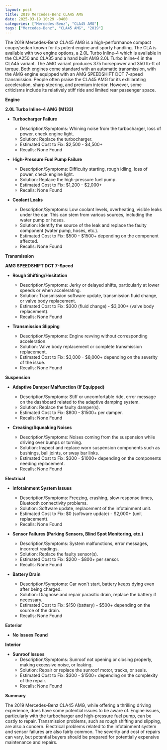 ```yaml
---
layout: post
title: 2019 Mercedes-Benz CLA45 AMG
date: 2025-03-19 10:29 -0400
categories: ["Mercedes-Benz", "CLA45 AMG"]
tags: ["Mercedes-Benz", "CLA45 AMG", "2019"]
---
```

The 2019 Mercedes-Benz CLA45 AMG is a high-performance compact coupe/sedan known for its potent engine and sporty handling. The CLA is available with two engine options, a 2.0L Turbo Inline-4 which is available in the CLA250 and CLA35 and a hand built AMG 2.0L Turbo Inline-4 in the CLA45 variant. The AMG variant produces 375 horsepower and 350 lb-ft of torque. Both engines come standard with an automatic transmission, with the AMG engine equipped with an AMG SPEEDSHIFT DCT 7-speed transmission. People often praise the CLA45 AMG for its exhilarating acceleration, sharp steering, and premium interior. However, some criticisms include its relatively stiff ride and limited rear passenger space.

**Engine**

**2.0L Turbo Inline-4 AMG (M133)**

*   **Turbocharger Failure**
    *   Description/Symptoms: Whining noise from the turbocharger, loss of power, check engine light.
    *   Solution: Replace the turbocharger.
    *   Estimated Cost to Fix: $2,500 - $4,500+
    *   Recalls: None Found

*   **High-Pressure Fuel Pump Failure**
    *   Description/Symptoms: Difficulty starting, rough idling, loss of power, check engine light.
    *   Solution: Replace the high-pressure fuel pump.
    *   Estimated Cost to Fix: $1,200 - $2,000+
    *   Recalls: None Found

*   **Coolant Leaks**
    *   Description/Symptoms: Low coolant levels, overheating, visible leaks under the car. This can stem from various sources, including the water pump or hoses.
    *   Solution: Identify the source of the leak and replace the faulty component (water pump, hoses, etc.).
    *   Estimated Cost to Fix: $500 - $1500+ depending on the component affected.
    *   Recalls: None Found

**Transmission**

**AMG SPEEDSHIFT DCT 7-Speed**

*   **Rough Shifting/Hesitation**
    *   Description/Symptoms: Jerky or delayed shifts, particularly at lower speeds or when accelerating.
    *   Solution: Transmission software update, transmission fluid change, or valve body replacement.
    *   Estimated Cost to Fix: $300 (fluid change) - $3,000+ (valve body replacement).
    *   Recalls: None Found

*   **Transmission Slipping**
    *   Description/Symptoms: Engine revving without corresponding acceleration.
    *   Solution: Valve body replacement or complete transmission replacement.
    *   Estimated Cost to Fix: $3,000 - $8,000+ depending on the severity of the issue.
    *   Recalls: None Found

**Suspension**

*   **Adaptive Damper Malfunction (If Equipped)**
    *   Description/Symptoms: Stiff or uncomfortable ride, error message on the dashboard related to the adaptive damping system.
    *   Solution: Replace the faulty damper(s).
    *   Estimated Cost to Fix: $800 - $1500+ per damper.
    *   Recalls: None Found

*   **Creaking/Squeaking Noises**
    *   Description/Symptoms: Noises coming from the suspension while driving over bumps or turning.
    *   Solution: Inspect and replace worn suspension components such as bushings, ball joints, or sway bar links.
    *   Estimated Cost to Fix: $300 - $1000+ depending on the components needing replacement.
    *   Recalls: None Found

**Electrical**

*   **Infotainment System Issues**
    *   Description/Symptoms: Freezing, crashing, slow response times, Bluetooth connectivity problems.
    *   Solution: Software update, replacement of the infotainment unit.
    *   Estimated Cost to Fix: $0 (software update) - $2,000+ (unit replacement).
    *   Recalls: None Found

*   **Sensor Failures (Parking Sensors, Blind Spot Monitoring, etc.)**
    *   Description/Symptoms: System malfunctions, error messages, incorrect readings.
    *   Solution: Replace the faulty sensor(s).
    *   Estimated Cost to Fix: $200 - $800+ per sensor.
    *   Recalls: None Found

*   **Battery Drain**
    *   Description/Symptoms: Car won't start, battery keeps dying even after being charged.
    *   Solution: Diagnose and repair parasitic drain, replace the battery if necessary.
    *   Estimated Cost to Fix: $150 (battery) - $500+ depending on the source of the drain.
    *   Recalls: None Found

**Exterior**

*   **No Issues Found**

**Interior**

*   **Sunroof Issues**
    *   Description/Symptoms: Sunroof not opening or closing properly, making excessive noise, or leaking.
    *   Solution: Repair or replace the sunroof motor, tracks, or seals.
    *   Estimated Cost to Fix: $300 - $1500+ depending on the complexity of the repair.
    *   Recalls: None Found

**Summary**

The 2019 Mercedes-Benz CLA45 AMG, while offering a thrilling driving experience, does have some potential issues to be aware of. Engine issues, particularly with the turbocharger and high-pressure fuel pump, can be costly to repair. Transmission problems, such as rough shifting and slipping, are also a concern. Electrical problems related to the infotainment system and sensor failures are also fairly common. The severity and cost of repairs can vary, but potential buyers should be prepared for potentially expensive maintenance and repairs.

